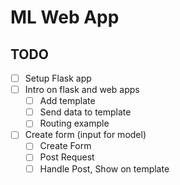 # ML Web App

## TODO

- [ ] Setup Flask app
- [ ] Intro on flask and web apps
    - [ ] Add template
    - [ ] Send data to template
    - [ ] Routing example
- [ ] Create form (input for model)
    - [ ] Create Form
    - [ ] Post Request
    - [ ] Handle Post, Show on template